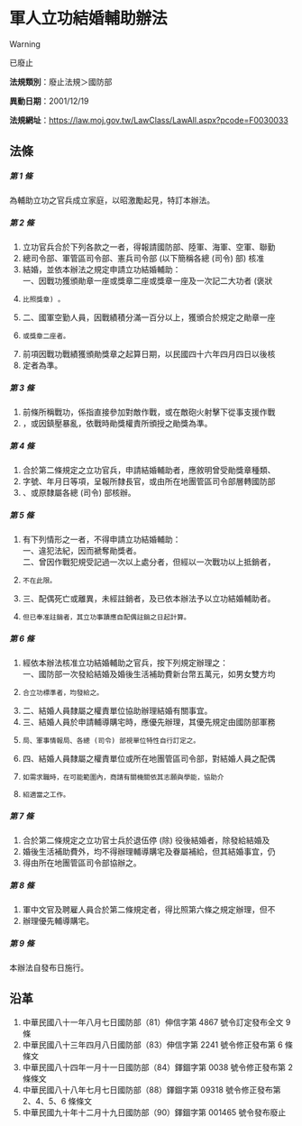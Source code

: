 # 軍人立功結婚輔助辦法


> [!WARNING]
> 已廢止


**法規類別**：廢止法規＞國防部

**異動日期**：2001/12/19  

**法規網址**：https://law.moj.gov.tw/LawClass/LawAll.aspx?pcode=F0030033



## 法條
##### 第 1 條
為輔助立功之官兵成立家庭，以昭激勵起見，特訂本辦法。            

##### 第 2 條
1. 立功官兵合於下列各款之一者，得報請國防部、陸軍、海軍、空軍、聯勤
1. 總司令部、軍管區司令部、憲兵司令部 (以下簡稱各總 (司令) 部) 核准
1. 結婚，並依本辦法之規定申請立功結婚輔助：  
一、因戰功獲頒勛章一座或獎章二座或獎章一座及一次記二大功者 (褒狀
1.     比照獎章) 。
1. 二、國軍空勤人員，因戰績積分滿一百分以上，獲頒合於規定之勛章一座
1.     或獎章二座者。
1. 前項因戰功戰績獲頒勛獎章之起算日期，以民國四十六年四月四日以後核
1. 定者為準。

##### 第 3 條
1. 前條所稱戰功，係指直接參加對敵作戰，或在敵砲火射擊下從事支援作戰
1. ，或因鎮壓暴亂，依戰時勛獎權責所頒授之勛獎為準。                

##### 第 4 條
1. 合於第二條規定之立功官兵，申請結婚輔助者，應敘明曾受勛獎章種類、
1. 字號、年月日等項，呈報所隸長官，或由所在地團管區司令部層轉國防部
1. 、或原隸屬各總 (司令) 部核辦。

##### 第 5 條
1. 有下列情形之一者，不得申請立功結婚輔助：  
一、違犯法紀，因而褫奪勛獎者。  
二、曾因作戰犯規受記過一次以上處分者，但經以一次戰功以上抵銷者，
1.     不在此限。
1. 三、配偶死亡或離異，未經註銷者，及已依本辦法予以立功結婚輔助者。
1.     但已奉准註銷者，其立功事蹟應自配偶註銷之日起計算。

##### 第 6 條
1. 經依本辦法核准立功結婚輔助之官兵，按下列規定辦理之：  
一、國防部一次發給結婚及婚後生活補助費新台幣五萬元，如男女雙方均
1.     合立功標準者，均發給之。
1. 二、結婚人員隸屬之權責單位協助辦理結婚有關事宜。
1. 三、結婚人員於申請輔導購宅時，應優先辦理，其優先規定由國防部軍務
1.     局、軍事情報局、各總 (司令) 部視單位特性自行訂定之。
1. 四、結婚人員隸屬之權責單位或所在地團管區司令部，對結婚人員之配偶
1.     如需求職時，在可能範圍內，商請有關機關依其志願與學能，協助介
1.     紹適當之工作。

##### 第 7 條
1. 合於第二條規定之立功官士兵於退伍停 (除) 役後結婚者，除發給結婚及
1. 婚後生活補助費外，均不得辦理輔導購宅及眷屬補給，但其結婚事宜，仍
1. 得由所在地團管區司令部協辦之。                                  

##### 第 8 條
1. 軍中文官及聘雇人員合於第二條規定者，得比照第六條之規定辦理，但不
1. 辦理優先輔導購宅。                                              

##### 第 9 條
本辦法自發布日施行。                                            

## 沿革
1. 中華民國八十一年八月七日國防部（81）伸信字第 4867 號令訂定發布全文 9  條
1. 中華民國八十三年四月八日國防部（83）伸信字第 2241 號令修正發布第 6  條條文
1. 中華民國八十四年一月十一日國防部（84）鐸錮字第 0038 號令修正發布第 2  條條文
1. 中華民國八十八年七月七日國防部（88）鐸錮字第 09318  號令修正發布第 2、4、5、6 條條文
1. 中華民國九十年十二月十九日國防部（90）鐸錮字第 001465 號令發布廢止
